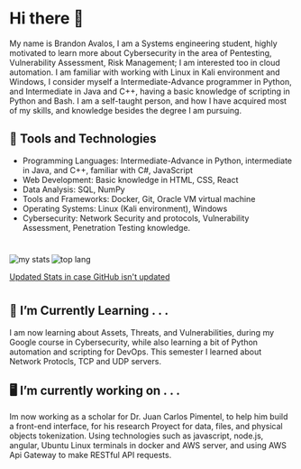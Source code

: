 # Hi there 👋
My name is Brandon Avalos, I am a Systems engineering student, highly motivated to learn more about Cybersecurity in the area of Pentesting,  Vulnerability Assessment, Risk Management; I am interested too in cloud automation. I am familiar with working with Linux in Kali environment and Windows, I consider myself a Intermediate-Advance programmer in Python, and Intermediate in Java and C++, having a basic knowledge of scripting in Python and Bash. I am a self-taught person, and how I have acquired most of my skills, and knowledge besides the degree I am pursuing.

## 🔧 Tools and Technologies
  * Programming Languages: Intermediate-Advance in Python, intermediate in Java, and C++, familiar with C#, JavaScript
  * Web Development: Basic knowledge in HTML, CSS, React
  * Data Analysis: SQL, NumPy
  * Tools and Frameworks: Docker, Git, Oracle VM virtual machine
  * Operating Systems: Linux (Kali environment), Windows
  * Cybersecurity: Network Security and protocols, Vulnerability Assessment, Penetration Testing knowledge.
 #
   <img alt="my stats" align="left" with=47%  src="https://github-readme-stats.vercel.app/api?username=branxz07"/>
   <img alt="top lang" align="rigth" with=47% src="https://github-readme-stats.vercel.app/api/top-langs/?username=branxz07&langs_count=10&hide=TypeScript,html,c%23,css,scss,hlsl,shaderlab&layout=compact"/>
   
   [Updated Stats in case GitHub isn't updated](https://github-readme-stats.vercel.app/api/top-langs/?username=branxz07&langs_count=10&hide=TypeScript,html,c%23,css,scss,hlsl,shaderlab&layout=compact)
#

## 🌱  I’m Currently Learning . . .
I am now learning about Assets, Threats, and Vulnerabilities, during my Google course in Cybersecurity, while also learning a bit of Python automation and scripting for DevOps. This semester I learned about Network Protocls, TCP and UDP servers.

## 🖥️ I’m currently working on . . .
Im now working as a scholar for  Dr. Juan Carlos Pimentel, to help him build a front-end interface, for his research Proyect for data, files, and physical objects tokenization. Using technologies such as javascript, node.js, angular, Ubuntu Linux terminals in docker and AWS server, and using AWS Api Gateway to make RESTful API requests. 

<!--
**branxz07/branxz07** is a ✨ _special_ ✨ repository because its `README.md` (this file) appears on your GitHub profile.

Here are some ideas to get you started:

- 🔭 I’m currently working on ...
- 🌱 I’m currently learning ...
- 👯 I’m looking to collaborate on ...
- 🤔 I’m looking for help with ...
- 💬 Ask me about ...
- 📫 How to reach me: ...
- 😄 Pronouns: ...
- ⚡ Fun fact: ...
-->
